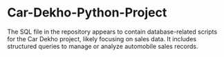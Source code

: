 # Car-Dekho-Python-Project

The SQL file in the repository appears to contain database-related scripts for the Car Dekho project, likely focusing on sales data. It includes structured queries to manage or analyze automobile sales records.
